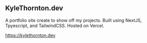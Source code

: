 ## KyleThornton.dev

A portfolio site create to show off my projects. Built using NextJS, Tpyescript, and TailwindCSS. Hosted on Vercel.

https://kylethornton.dev
